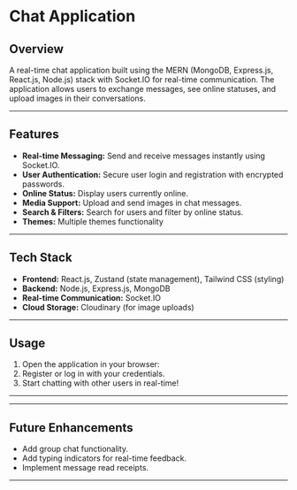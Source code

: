 # Chat Application

## Overview
A real-time chat application built using the MERN (MongoDB, Express.js, React.js, Node.js) stack with Socket.IO for real-time communication. The application allows users to exchange messages, see online statuses, and upload images in their conversations.

---

## Features
- **Real-time Messaging:** Send and receive messages instantly using Socket.IO.
- **User Authentication:** Secure user login and registration with encrypted passwords.
- **Online Status:** Display users currently online.
- **Media Support:** Upload and send images in chat messages.
- **Search & Filters:** Search for users and filter by online status.
- **Themes:** Multiple themes functionality

---

## Tech Stack
- **Frontend:** React.js, Zustand (state management), Tailwind CSS (styling)
- **Backend:** Node.js, Express.js, MongoDB
- **Real-time Communication:** Socket.IO
- **Cloud Storage:** Cloudinary (for image uploads)

---

## Usage
1. Open the application in your browser:
2. Register or log in with your credentials.
3. Start chatting with other users in real-time!

---

---

## Future Enhancements
- Add group chat functionality.
- Add typing indicators for real-time feedback.
- Implement message read receipts.
---
